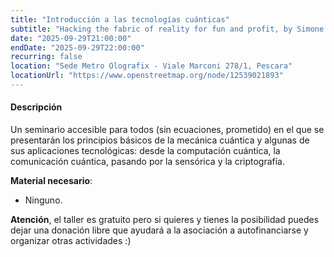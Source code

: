 ```yaml
---
title: "Introducción a las tecnologías cuánticas"
subtitle: "Hacking the fabric of reality for fun and profit, by Simone De Liberato"
date: "2025-09-29T21:00:00"
endDate: "2025-09-29T22:00:00"
recurring: false
location: "Sede Metro Olografix - Viale Marconi 278/1, Pescara"
locationUrl: "https://www.openstreetmap.org/node/12539021893"
---
```


#### **Descripción**  
Un seminario accesible para todos (sin ecuaciones, prometido) en el que se presentarán los principios básicos de la mecánica cuántica y algunas de sus aplicaciones tecnológicas: desde la computación cuántica, la comunicación cuántica, pasando por la sensórica y la criptografía.

**Material necesario**:
 - Ninguno.

**Atención**, el taller es gratuito pero si quieres y tienes la posibilidad puedes dejar una donación libre que ayudará a la asociación a autofinanciarse y organizar otras actividades :)